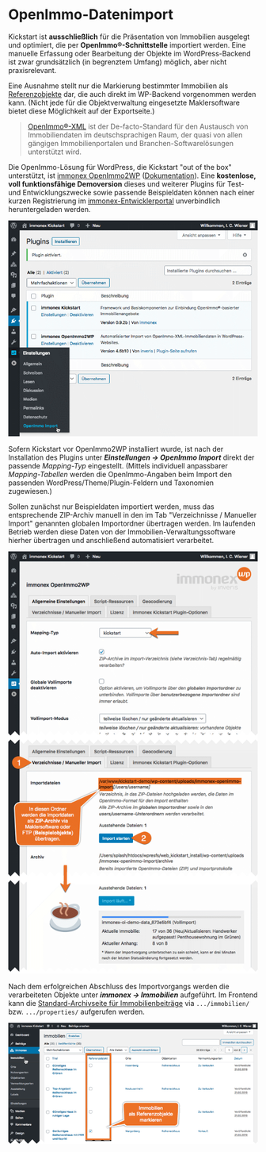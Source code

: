 # OpenImmo-Datenimport

Kickstart ist **ausschließlich** für die Präsentation von Immobilien ausgelegt und optimiert, die per **OpenImmo®-Schnittstelle** importiert werden. Eine manuelle Erfassung oder Bearbeitung der Objekte im WordPress-Backend ist zwar grundsätzlich (in begrenztem Umfang) möglich, aber nicht praxisrelevant.

Eine Ausnahme stellt nur die Markierung bestimmter Immobilien als [Referenzobjekte](/referenzen-status-flags) dar, die auch direkt im WP-Backend vorgenommen werden kann. (Nicht jede für die Objektverwaltung eingesetzte Maklersoftware bietet diese Möglichkeit auf der Exportseite.)

> [OpenImmo®-XML](http://openimmo.de/) ist der De-facto-Standard für den Austausch von Immobiliendaten im deutschsprachigen Raum, der quasi von allen gängigen Immobilienportalen und Branchen-Softwarelösungen unterstützt wird.

Die OpenImmo-Lösung für WordPress, die Kickstart "out of the box" unterstützt, ist [immonex OpenImmo2WP](https://plugins.inveris.de/de/shop/immonex-openimmo2wp/) ([Dokumentation](https://plugins.inveris.de/de/shop/immonex-openimmo2wp/?target=dokumentation)). Eine **kostenlose, voll funktionsfähige Demoversion** dieses und weiterer Plugins für Test- und Entwicklungszwecke sowie passende Beispieldaten können nach einer kurzen Registrierung im [immonex-Entwicklerportal](https://immonex.dev/) unverbindlich heruntergeladen werden.

![immonex OpenImmo2WP installiert](../assets/scst-oi2wp-1.png)

Sofern Kickstart vor OpenImmo2WP installiert wurde, ist nach der Installation des Plugins unter ***Einstellungen → OpenImmo Import*** direkt der passende *Mapping-Typ* eingestellt. (Mittels individuell anpassbarer *Mapping-Tabellen* werden die OpenImmo-Angaben beim Import den passenden WordPress/Theme/Plugin-Feldern und Taxonomien zugewiesen.)

Sollen zunächst nur Beispieldaten importiert werden, muss das entsprechende ZIP-Archiv manuell in den im Tab "Verzeichnisse / Manueller Import" genannten globalen Importordner übertragen werden. Im laufenden Betrieb werden diese Daten von der Immobilien-Verwaltungssoftware hierher übertragen und anschließend automatisiert verarbeitet.

![immonex OpenImmo2WP: Immobiliendaten importieren](../assets/scst-oi2wp-2.png)

Nach dem erfolgreichen Abschluss des Importvorgangs werden die verarbeiteten Objekte unter ***immonex → Immobilien*** aufgeführt. Im Frontend kann die [Standard-Archivseite für Immobilienbeiträge](/beitragsarten-taxonomien#immobilien-beiträge) via `.../immobilien/` bzw. `.../properties/` aufgerufen werden.

![Immobilienliste im WordPress-Backend](../assets/scst-be-property-list.gif)